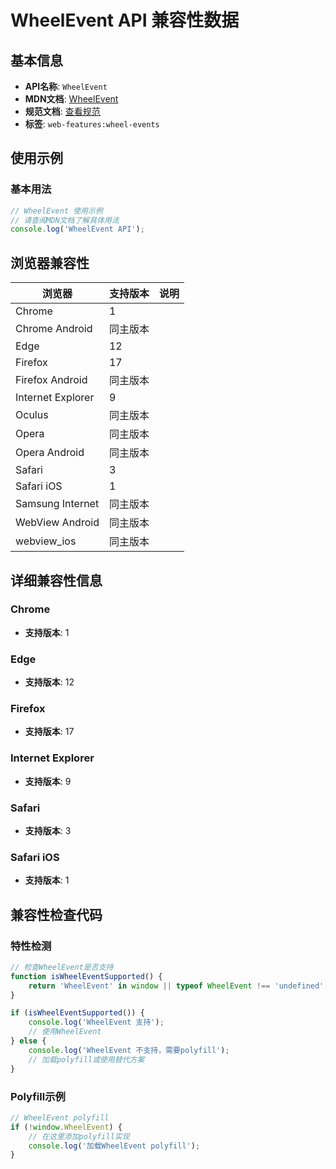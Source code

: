 # WheelEvent API 兼容性数据

## 基本信息

- **API名称**: `WheelEvent`
- **MDN文档**: [WheelEvent](https://developer.mozilla.org/docs/Web/API/WheelEvent)
- **规范文档**: [查看规范](https://w3c.github.io/uievents/#interface-wheelevent)
- **标签**: `web-features:wheel-events`

## 使用示例

### 基本用法

```javascript
// WheelEvent 使用示例
// 请查阅MDN文档了解具体用法
console.log('WheelEvent API');
```

## 浏览器兼容性

| 浏览器 | 支持版本 | 说明 |
|--------|----------|------|
| Chrome | 1 |  |
| Chrome Android | 同主版本 |  |
| Edge | 12 |  |
| Firefox | 17 |  |
| Firefox Android | 同主版本 |  |
| Internet Explorer | 9 |  |
| Oculus | 同主版本 |  |
| Opera | 同主版本 |  |
| Opera Android | 同主版本 |  |
| Safari | 3 |  |
| Safari iOS | 1 |  |
| Samsung Internet | 同主版本 |  |
| WebView Android | 同主版本 |  |
| webview_ios | 同主版本 |  |

## 详细兼容性信息

### Chrome

- **支持版本**: 1

### Edge

- **支持版本**: 12

### Firefox

- **支持版本**: 17

### Internet Explorer

- **支持版本**: 9

### Safari

- **支持版本**: 3

### Safari iOS

- **支持版本**: 1

## 兼容性检查代码

### 特性检测

```javascript
// 检查WheelEvent是否支持
function isWheelEventSupported() {
    return 'WheelEvent' in window || typeof WheelEvent !== 'undefined';
}

if (isWheelEventSupported()) {
    console.log('WheelEvent 支持');
    // 使用WheelEvent
} else {
    console.log('WheelEvent 不支持，需要polyfill');
    // 加载polyfill或使用替代方案
}
```

### Polyfill示例

```javascript
// WheelEvent polyfill
if (!window.WheelEvent) {
    // 在这里添加polyfill实现
    console.log('加载WheelEvent polyfill');
}
```

